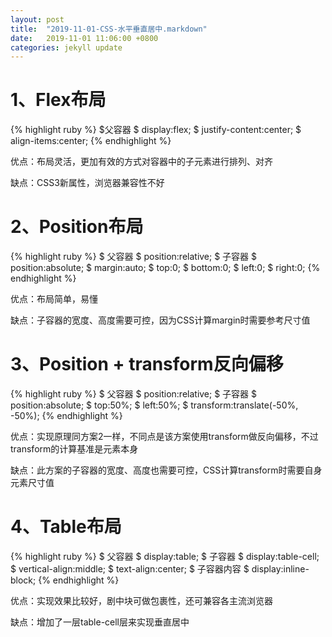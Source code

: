 ```yaml
---
layout: post
title:  "2019-11-01-CSS-水平垂直居中.markdown"
date:   2019-11-01 11:06:00 +0800
categories: jekyll update
---
```

<h1>1、Flex布局</h1>
{% highlight ruby %}
$父容器
 $ display:flex;
 $ justify-content:center;
 $ align-items:center;
 {% endhighlight %}
 <p>优点：布局灵活，更加有效的方式对容器中的子元素进行排列、对齐</p>
  <p>缺点：CSS3新属性，浏览器兼容性不好</p>
<h1>2、Position布局</h1>
 {% highlight ruby %}
$ 父容器
$ position:relative;
$ 子容器
$ position:absolute;
$ margin:auto;
$ top:0;
$ bottom:0;
$ left:0;
$ right:0;
 {% endhighlight %}
 <p>优点：布局简单，易懂</p>
  <p>缺点：子容器的宽度、高度需要可控，因为CSS计算margin时需要参考尺寸值</p>
<h1>3、Position + transform反向偏移 </h1>
 {% highlight ruby %}
$ 父容器
$ position:relative;
$ 子容器
$ position:absolute;
$ top:50%;
$ left:50%;
$ transform:translate(-50%, -50%);
 {% endhighlight %}
 <p>优点：实现原理同方案2一样，不同点是该方案使用transform做反向偏移，不过transform的计算基准是元素本身</p>
  <p>缺点：此方案的子容器的宽度、高度也需要可控，CSS计算transform时需要自身元素尺寸值</p>
<h1>4、Table布局 </h1>
 {% highlight ruby %}
$ 父容器
$ display:table;
$ 子容器
$ display:table-cell;
$ vertical-align:middle;
$ text-align:center;
$ 子容器内容
$ display:inline-block;
 {% endhighlight %}
 <p>优点：实现效果比较好，剧中块可做包裹性，还可兼容各主流浏览器</p>
  <p>缺点：增加了一层table-cell层来实现垂直居中</p>

 